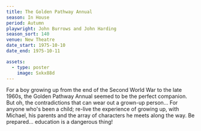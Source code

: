```yaml
---
title: The Golden Pathway Annual
season: In House
period: Autumn
playwright: John Burrows and John Harding
season_sort: 140
venue: New Theatre
date_start: 1975-10-10
date_end: 1975-10-11

assets:
  - type: poster
    image: Sxkx88d
---
```


For a boy growing up from the end of the Second World War to the late 1960s, the Golden Pathway Annual seemed to be the perfect companion. But oh, the contradictions that can wear out a grown-up person... For anyone who's been a child; re-live the experience of growing up, with Michael, his parents and the array of characters he meets along the way. Be prepared... education is a dangerous thing!
